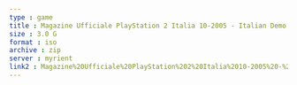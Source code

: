 ```yaml
---
type : game
title : Magazine Ufficiale PlayStation 2 Italia 10-2005 - Italian Demo (Italy) (En,Fr,De,Es,It)
size : 3.0 G
format : iso
archive : zip
server : myrient
link2 : Magazine%20Ufficiale%20PlayStation%202%20Italia%2010-2005%20-%20Italian%20Demo%20%28Italy%29%20%28En%2CFr%2CDe%2CEs%2CIt%29
---
```

